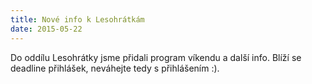 ```yaml
---
title: Nové info k Lesohrátkám
date: 2015-05-22
---
```


Do oddílu Lesohrátky jsme přidali program víkendu a další info. Blíží se
deadline přihlášek, neváhejte tedy s přihlášením :).
